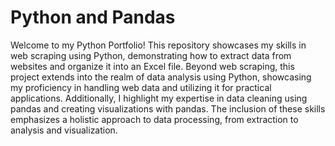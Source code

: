 # Python and Pandas
Welcome to my Python Portfolio! This repository showcases my skills in web scraping using Python, demonstrating how to extract data from websites and organize it into an Excel file. Beyond web scraping, this project extends into the realm of data analysis using Python, showcasing my proficiency in handling web data and utilizing it for practical applications. Additionally, I highlight my expertise in data cleaning using pandas and creating visualizations with pandas. The inclusion of these skills emphasizes a holistic approach to data processing, from extraction to analysis and visualization.
